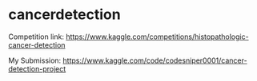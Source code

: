 # cancerdetection
Competition link: https://www.kaggle.com/competitions/histopathologic-cancer-detection

My Submission: https://www.kaggle.com/code/codesniper0001/cancer-detection-project



